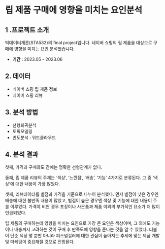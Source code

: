 # 립 제품 구매에 영향을 미치는 요인분석

## 1 .프로젝트 소개
빅데이터개론(STA532)의 final project입니다. 네이버 쇼핑의 립 제품을 대상으로 구매에 영향을 미치는 요인 분석했습니다.
- **기간** : 2023.05 - 2023.06

## 2. 데이터
- 네이버 쇼핑 립 제품 정보
- 네이버 쇼핑 리뷰

## 3. 분석 방법
- 선형회귀분석
- 토픽모델링
- 빈도분석 : 워드클라우드

## 4. 분석 결과
첫째, 가격과 구매의도 간에는 명확한 선형관계가 없다. 

둘째, 립 제품 리뷰의 주제는 ‘색상’, ‘느낀점’, ‘배송’, ‘기능’ 4가지로 분류된다. 그 중 ‘색상’에 대한 내용이 가장 많았다. 

셋째, 리뷰데이터를 별점과 가격을 기준으로 나누어 분석했다. 먼저 별점이 낮은 경우엔 배송에 대한 불만족 내용이 많았고, 별점이 높은 경우엔 색상 및 기능에 대한 내용이 주를 이루었다. 가격이 비싼 경우 포장이나 사은품과 제품 이외의 부가적인 요소가 더 많이 언급되었다. 

 립 제품의 구매하는데 영향을 미치는 요인으로 가장 큰 요인은 색상이며, 그 외에도 기능이나 배송까지 고려하는 것이 구매 후 만족도에 영향을 준다는 것을 알 수 있었다. 더불어 단순 색상 명 뿐만 아니라 퍼스널컬러에 대한 관심이 높아지는 추세에 맞는 제품 개발 및 마케팅이 중요해질 것으로 전망된다. 
